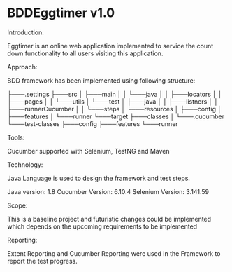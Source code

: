 # BDDEggtimer v1.0

Introduction:

Eggtimer is an online web application implemented to service the count down functionality to all users visiting this application.


Approach:

BDD framework has been implemented using following structure:

├───.settings
├───src
│   ├───main
│   │   └───java
│   │       ├───locators
│   │       ├───pages
│   │       └───utils
│   └───test
│       ├───java
│       │   ├───listners
│       │   ├───runnerCucumber
│       │   └───steps
│       └───resources
│           ├───config
│           ├───features
│           └───runner
└───target
    ├───classes
    │   └───.cucumber
    └───test-classes
        ├───config
        ├───features
        └───runner

Tools:

Cucumber supported with Selenium, TestNG and Maven

Technology:

Java Language is used to design the framework and test steps.

Java version: 1.8
Cucumber Version: 6.10.4
Selenium Version: 3.141.59

Scope:

This is a baseline project and futuristic changes could be implemented which depends on the upcoming requirements to be implemented


Reporting:

Extent Reporting and Cucumber Reporting were used in the Framework to report the test progress.

